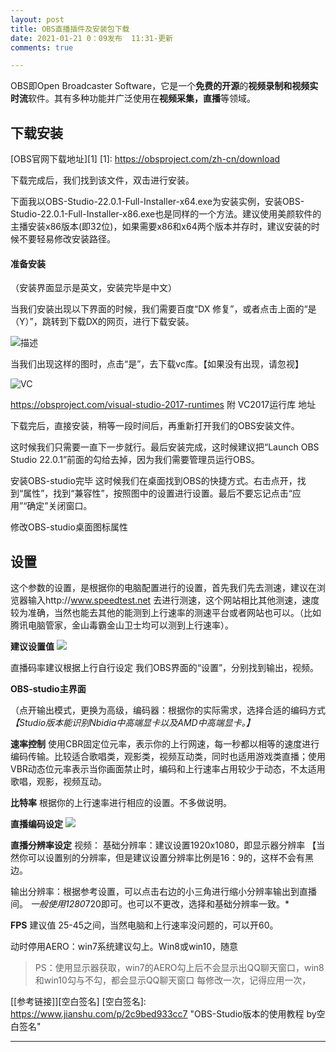 ```yaml
---
layout: post
title: OBS直播插件及安装包下载
date: 2021-01-21 0：09发布  11:31-更新
comments: true

---
```

OBS即Open Broadcaster Software，它是一个**免费的开源**的**视频录制和视频实时流**软件。其有多种功能并广泛使用在**视频采集，直播**等领域。

## 下载安装
[OBS官网下载地址][1]
  [1]: https://obsproject.com/zh-cn/download


下载完成后，我们找到该文件，双击进行安装。

下面我以OBS-Studio-22.0.1-Full-Installer-x64.exe为安装实例，安装OBS-Studio-22.0.1-Full-Installer-x86.exe也是同样的一个方法。建议使用美颜软件的主播安装x86版本(即32位)，如果需要x86和x64两个版本并存时，建议安装的时候不要轻易修改安装路径。


#### 准备安装

（安装界面显示是英文，安装完毕是中文）

当我们安装出现以下界面的时候，我们需要百度“DX 修复”，或者点击上面的“是（Y）”，跳转到下载DX的网页，进行下载安装。

![描述](https://upload-images.jianshu.io/upload_images/14081052-3d8553d22cc83f54.jpg?imageMogr2/auto-orient/strip|imageView2/2/w/461/format/webp "描述")



当我们出现这样的图时，点击“是”，去下载vc库。【如果没有出现，请忽视】

![VC](https://upload-images.jianshu.io/upload_images/14081052-948f59a2e99206de.jpg?imageMogr2/auto-orient/strip|imageView2/2/w/475/format/webp "VC")


https://obsproject.com/visual-studio-2017-runtimes
附 VC2017运行库 地址


下载完后，直接安装，稍等一段时间后，再重新打开我们的OBS安装文件。

这时候我们只需要一直下一步就行。最后安装完成，这时候建议把“Launch OBS Studio 22.0.1”前面的勾给去掉，因为我们需要管理员运行OBS。

安装OBS-studio完毕
这时候我们在桌面找到OBS的快捷方式。右击点开，找到“属性”，找到“兼容性”，按照图中的设置进行设置。最后不要忘记点击“应用”“确定”关闭窗口。

修改OBS-studio桌面图标属性
## 设置

这个参数的设置，是根据你的电脑配置进行的设置，首先我们先去测速，建议在浏览器输入http://www.speedtest.net
去进行测速，这个网站相比其他测速，速度较为准确，当然也能去其他的能测到上行速率的测速平台或者网站也可以。（比如腾讯电脑管家，金山毒霸金山卫士均可以测到上行速率）。


**建议设置值**
![](https://upload-images.jianshu.io/upload_images/14081052-1fa51ca52ac55d23.jpg?imageMogr2/auto-orient/strip|imageView2/2/w/693/format/webp)

直播码率建议根据上行自行设定
我们OBS界面的“设置”，分别找到输出，视频。

**OBS-studio主界面**

（点开输出模式，更换为高级，编码器：根据你的实际需求，选择合适的编码方式
*【Studio版本能识别Nbidia中高端显卡以及AMD中高端显卡。】*

**速率控制** 使用CBR固定位元率，表示你的上行网速，每一秒都以相等的速度进行编码传输。比较适合歌唱类，观影类，视频互动类，同时也适用游戏类直播；使用VBR动态位元率表示当你画面禁止时，编码和上行速率占用较少于动态，不太适用歌唱，观影，视频互动。

**比特率** 根据你的上行速率进行相应的设置。不多做说明。


**直播编码设定**
![](https://upload-images.jianshu.io/upload_images/14081052-774caad391d66728.jpg?imageMogr2/auto-orient/strip|imageView2/2/w/997/format/webp)


**直播分辨率设定**
视频： 基础分辨率：建议设置1920x1080，即显示器分辨率
【当然你可以设置别的分辨率，但是建议设置分辨率比例是16：9的，这样不会有黑边。

输出分辨率：根据参考设置，可以点击右边的小三角进行缩小分辨率输出到直播间。
*一般使用1280*720即可。也可以不更改，选择和基础分辨率一致。*

**FPS**
建议值 25-45之间，当然电脑和上行速率没问题的，可以开60。

动时停用AERO：win7系统建议勾上。Win8或win10，随意

> PS：使用显示器获取，win7的AERO勾上后不会显示出QQ聊天窗口，win8和win10勾与不勾，都会显示QQ聊天窗口
每修改一次，记得应用一次，


[[参考链接]][空白签名]
[空白签名]: https://www.jianshu.com/p/2c9bed933cc7 "OBS-Studio版本的使用教程 by空白签名"


-----
